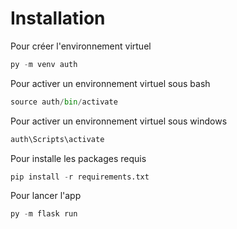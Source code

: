 # Installation

Pour créer l'environnement virtuel

```python
py -m venv auth
```

Pour activer un environnement virtuel sous bash

```python
source auth/bin/activate
```

Pour activer un environnement virtuel sous windows

```powershell
auth\Scripts\activate
```

Pour installe les packages requis

```python
pip install -r requirements.txt
```

Pour lancer l'app

```python
py -m flask run
```
